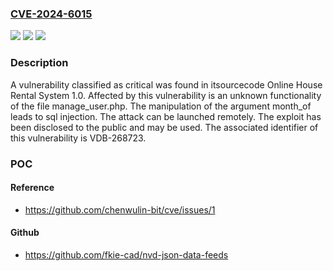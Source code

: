 ### [CVE-2024-6015](https://cve.mitre.org/cgi-bin/cvename.cgi?name=CVE-2024-6015)
![](https://img.shields.io/static/v1?label=Product&message=Online%20House%20Rental%20System&color=blue)
![](https://img.shields.io/static/v1?label=Version&message=%3D%201.0%20&color=brighgreen)
![](https://img.shields.io/static/v1?label=Vulnerability&message=CWE-89%20SQL%20Injection&color=brighgreen)

### Description

A vulnerability classified as critical was found in itsourcecode Online House Rental System 1.0. Affected by this vulnerability is an unknown functionality of the file manage_user.php. The manipulation of the argument month_of leads to sql injection. The attack can be launched remotely. The exploit has been disclosed to the public and may be used. The associated identifier of this vulnerability is VDB-268723.

### POC

#### Reference
- https://github.com/chenwulin-bit/cve/issues/1

#### Github
- https://github.com/fkie-cad/nvd-json-data-feeds

